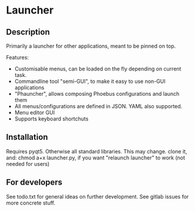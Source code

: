 # Launcher

## Description

Primarily a launcher for other applications, meant to be pinned on top. 

Features:
- Customisable menus, can be loaded on the fly depending on current task.
- Commandline tool "semi-GUI", to make it easy to use non-GUI applications
- "Phauncher", allows composing Phoebus configurations and launch them
- All menus/configurations are defined in JSON. YAML also supported.
- Menu editor GUI
- Supports keyboard shortchuts


## Installation

Requires pyqt5. Otherwise all standard libraries. This may change.
clone it, and: chmod a+x launcher.py, if you want "relaunch launcher" to work (not needed for users)

## For developers
See todo.txt for general ideas on further development. See gitlab issues for more concrete stuff.
